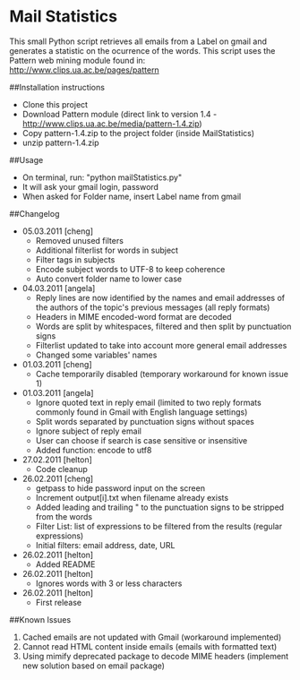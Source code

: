 # Mail Statistics
This small Python script retrieves all emails from a Label on gmail and
generates a statistic on the ocurrence of the words.
This script uses the Pattern web mining module found in:
http://www.clips.ua.ac.be/pages/pattern

##Installation instructions
- Clone this project
- Download Pattern module (direct link to version 1.4 -
  http://www.clips.ua.ac.be/media/pattern-1.4.zip)
- Copy pattern-1.4.zip to the project folder (inside MailStatistics)
- unzip pattern-1.4.zip

##Usage
- On terminal, run: "python mailStatistics.py"
- It will ask your gmail login, password
- When asked for Folder name, insert Label name from gmail

##Changelog
- 05.03.2011 [cheng]
    - Removed unused filters
    - Additional filterlist for words in subject
    - Filter tags in subjects
    - Encode subject words to UTF-8 to keep coherence
    - Auto convert folder name to lower case
- 04.03.2011 [angela]
    - Reply lines are now identified by the names and email addresses of the authors of the topic's previous messages (all reply formats)
    - Headers in MIME encoded-word format are decoded
    - Words are split by whitespaces, filtered and then split by punctuation signs
    - Filterlist updated to take into account more general email addresses
    - Changed some variables' names
- 01.03.2011 [cheng]
    - Cache temporarily disabled (temporary workaround for known issue 1)
- 01.03.2011 [angela]
    - Ignore quoted text in reply email (limited to two reply formats commonly found in Gmail with English language settings)
    - Split words separated by punctuation signs without spaces
    - Ignore subject of reply email
    - User can choose if search is case sensitive or insensitive
    - Added function: encode to utf8
- 27.02.2011 [helton]
    - Code cleanup
- 26.02.2011 [cheng]
    - getpass to hide password input on the screen
    - Increment output[i].txt when filename already exists
    - Added leading and trailing " to the punctuation signs to be stripped from the words
    - Filter List: list of expressions to be filtered from the results (regular expressions)
    - Initial filters: email address, date, URL
- 26.02.2011 [helton]
    - Added README
- 26.02.2011 [helton]
    - Ignores words with 3 or less characters
- 26.02.2011 [helton]
    - First release

##Known Issues
1. Cached emails are not updated with Gmail (workaround implemented)
2. Cannot read HTML content inside emails (emails with formatted text)
3. Using mimify deprecated package to decode MIME headers (implement new solution based on email package)